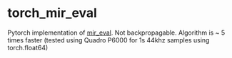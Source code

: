 # torch_mir_eval
Pytorch implementation of [mir_eval](https://craffel.github.io/mir_eval/).
Not backpropagable.
Algorithm is ~ 5 times faster (tested using Quadro P6000 for 1s 44khz samples using torch.float64)
